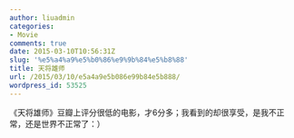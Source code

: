 ```yaml
---
author: liuadmin
categories:
- Movie
comments: true
date: 2015-03-10T10:56:31Z
slug: '%e5%a4%a9%e5%b0%86%e9%9b%84%e5%b8%88'
title: 天将雄师
url: /2015/03/10/e5a4a9e5b086e99b84e5b888/
wordpress_id: 53525
---
```


《天将雄师》豆瓣上评分很低的电影，才6分多；我看到的却很享受，是我不正常，还是世界不正常了：）
